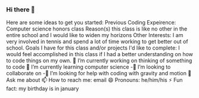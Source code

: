 ### Hi there 👋



Here are some ideas to get you started:
Previous Coding Expeirence: Computer science honors class 
Reason(s) this class is like no other in the entire school and I would like to widen my horizons 
Other Interests: I am very involved in tennis and spend a lot of time working to get better out of school. 
Goals I have for this class and/or projects I'd like to complete: I would feel accomplished in this class if I had a better understanding on how to code things on my own.
 🔭 I’m currently working on thinking of something to code 
 🌱 I’m currently learning computer science 
-👯 I’m looking to collaborate on 
-🤔 I’m looking for help with coding with gravity and motion 
💬 Ask me about 
📫 How to reach me: email
 😄 Pronouns: he/him/his
 ⚡ Fun fact: my birthday is in january 

